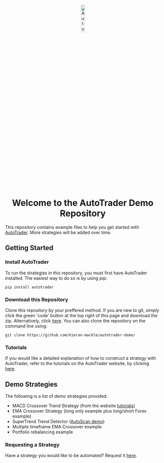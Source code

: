<p align="center">
  <a href="https://kieran-mackle.github.io/AutoTrader/">
    <img src="https://user-images.githubusercontent.com/60687606/132320916-23445f43-dfdc-4949-9881-e18f622605d2.png" alt="AutoTrader Logo" width="15%" >
  </a>
</p>

<h1 align="center">Welcome to the AutoTrader Demo Repository</h1>

This repository contains example files to help you get started with [AutoTrader](https://github.com/kieran-mackle/AutoTrader). More strategies will be added over time.

## Getting Started
### Install AutoTrader
To run the strategies in this repository, you must first have AutoTrader installed. The easiest way to do so is by using pip:
```
pip install autotrader
```

### Download this Repository
Clone this repository by your preffered method. If you are new to git, simply click the green 'code' button at the top right of this page and download the zip. 
Alternatively, click [here](https://github.com/kieran-mackle/autotrader-demo/archive/refs/heads/main.zip). You can also clone the repository on the command line using:

```
git clone https://github.com/kieran-mackle/autotrader-demo/ 
```

### Tutorials
If you would like a detailed explanation of how to construct a strategy with AutoTrader, refer to the tutorials on the AutoTrader website, by clicking 
[here](https://kieran-mackle.github.io/AutoTrader/tutorials).

## Demo Strategies
The following is a list of demo strategies provided.

- MACD Crossover Trend Strategy (from the website [tutorials](https://kieran-mackle.github.io/AutoTrader/tutorials/strategy))
- EMA Crossover Strategy (long only example plus long/short Forex example)
- SuperTrend Trend Detector ([AutoScan demo](https://kieran-mackle.github.io/AutoTrader/2021/09/27/developing-scanner.html))
- Multiple timeframe EMA Crossover example
- Portfolio rebalancing example

### Requesting a Strategy
Have a strategy you would like to be automated? Request it [here](https://github.com/kieran-mackle/autotrader-demo/issues/new?assignees=&labels=&template=strategy-request.md&title=%5BSTRATEGY+REQUEST%5D).
